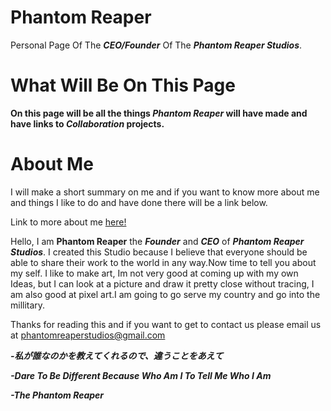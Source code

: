 # Phantom Reaper
Personal Page Of The ***CEO/Founder*** Of The ***Phantom Reaper Studios***.


# What Will Be On This Page
**On this page will be all the things *Phantom Reaper* will have made and have links to *Collaboration* projects.**

# About Me
I will make a short summary on me and if you want to know more about me and things I like to do and have done there will be a link below.

Link to more about me [here!](https://phantomreaperstudios.github.io/PRSSite/Team%20Members/PhantomReaper/AboutMePhantomReaper)

  Hello, I am **Phantom Reaper** the ***Founder*** and ***CEO*** of ***Phantom Reaper Studios***. I created this Studio because I believe that everyone should be able to share their work to the world in any way.Now time to tell you about my self. I like to make art, Im not very good at coming up with my own Ideas, but I can look at a picture and draw it pretty close without tracing, I am also good at pixel art.I am going to go serve my country and go into the millitary.
  
  Thanks for reading this and if you want to get to contact us please email us at [phantomreaperstudios@gmail.com](https://mail.google.com/mail/#inbox?compose=new)
  
  
  
***-私が誰なのかを教えてくれるので、違うことをあえて***

***-Dare To Be Different Because Who Am I To Tell Me Who I Am***

***-The Phantom Reaper***
